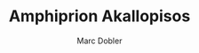 ---
layout: layouts/post-animal.njk
title: "Amphiprion Akallopisos"
excerpt: 
tags:
    - Amphiprion
    - Reef tank
color: amber
author:
- Marc Dobler
meta: "Clownfish or anemonefish are fishes from the subfamily Amphiprioninae in the family Pomacentridae. Thirty species are recognized: one in the genus Premnas, while the remaining are in the genus Amphiprion. In the wild, they all form symbiotic mutualisms with sea anemones. Depending on species, anemonefish are overall yellow, orange, or a reddish or blackish color, and many show white bars or patches. The largest can reach a length of 17 cm (6+1⁄2 in), while the smallest barely achieve 7–8 cm (2+3⁄4–3+1⁄4 in)."
---